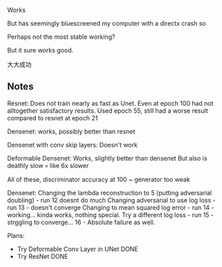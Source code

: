 Works

But has seemingly bluescreened my computer with a directx crash so

Perhaps not the most stable working?

But it sure works good.

大大成功

Notes
-----

Resnet:
    Does not train nearly as fast as Unet. Even at epoch 100 had not alltogether satisfactory results.
    Used epoch 55, still had a worse result compared to resnet at epoch 21

Densenet: 
    works, possibly better than resnet

Densenet with conv skip layers:
    Doesn't work

Deformable Densenet:
    Works, slightly better than densenet
    But also is deathly slow :skull: like 6x slower

All of these, discriminator accuracy at 100 ~ generator too weak

Densenet:
    Changing the lambda reconstruction to 5 (putting adversarial doubling) - run 12 doesnt do much
    Changing adversarial to use log loss - run 13 - doesn't converge
    Changing to mean squared log error - run 14 - working... kinda works, nothing special.
    Try a different log loss - run 15 - strggling to converge... 16 - Absolute failure as well.

Plans:

- Try Deformable Conv Layer in UNet DONE
- Try ResNet DONE
